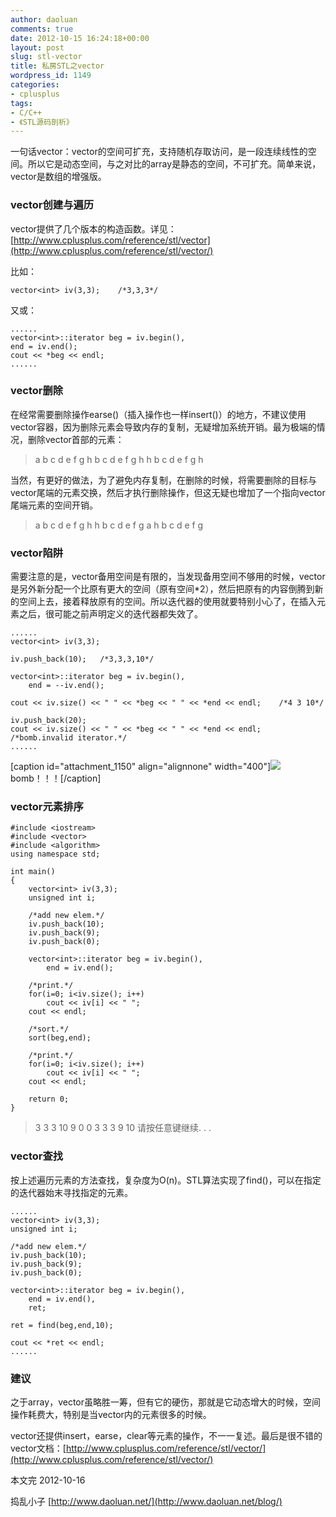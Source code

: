 ```yaml
---
author: daoluan
comments: true
date: 2012-10-15 16:24:18+00:00
layout: post
slug: stl-vector
title: 私房STL之vector
wordpress_id: 1149
categories:
- cplusplus
tags:
- C/C++
- 《STL源码剖析》
---
```


一句话vector：vector的空间可扩充，支持随机存取访问，是一段连续线性的空间。所以它是动态空间，与之对比的array是静态的空间，不可扩充。简单来说，vector是数组的增强版。


### vector创建与遍历


vector提供了几个版本的构造函数。详见：[http://www.cplusplus.com/reference/stl/vector](http://www.cplusplus.com/reference/stl/vector/)

比如：

    
    vector<int> iv(3,3);	/*3,3,3*/


<!-- more -->

又或：

    
    ......
    vector<int>::iterator beg = iv.begin(),
    end = iv.end();
    cout << *beg << endl;
    ......




### vector删除


在经常需要删除操作earse()（插入操作也一样insert()）的地方，不建议使用vector容器，因为删除元素会导致内存的复制，无疑增加系统开销。最为极端的情况，删除vector首部的元素：


> a b c d e f g h
b c d e f g h h
b c d e f g h


当然，有更好的做法，为了避免内存复制，在删除的时候，将需要删除的目标与vector尾端的元素交换，然后才执行删除操作，但这无疑也增加了一个指向vector尾端元素的空间开销。


> a b c d e f g h
h b c d e f g a
h b c d e f g




### vector陷阱


需要注意的是，vector备用空间是有限的，当发现备用空间不够用的时候，vector是另外新分配一个比原有更大的空间（原有空间*2），然后把原有的内容倒腾到新的空间上去，接着释放原有的空间。所以迭代器的使用就要特别小心了，在插入元素之后，很可能之前声明定义的迭代器都失效了。

    
    ......
    vector<int> iv(3,3);
    
    iv.push_back(10);	/*3,3,3,10*/
    
    vector<int>::iterator beg = iv.begin(),
    	end = --iv.end();
    
    cout << iv.size() << " " << *beg << " " << *end << endl;	/*4 3 10*/
    
    iv.push_back(20);
    cout << iv.size() << " " << *beg << " " << *end << endl;	/*bomb.invalid iterator.*/
    ......


[caption id="attachment_1150" align="alignnone" width="400"][![](http://daoluan.net/blog/wp-content/uploads/2012/10/vector_bomb.gif)](http://daoluan.net/blog/stl-vector/vector_bomb/) bomb！！！[/caption]


### vector元素排序



    
    #include <iostream>
    #include <vector>
    #include <algorithm>
    using namespace std;
    
    int main()
    {	
    	vector<int> iv(3,3);
    	unsigned int i;
    
    	/*add new elem.*/
    	iv.push_back(10);
    	iv.push_back(9);
    	iv.push_back(0);
    
    	vector<int>::iterator beg = iv.begin(),
    		end = iv.end();
    
    	/*print.*/
    	for(i=0; i<iv.size(); i++)
    		cout << iv[i] << " ";
    	cout << endl;
    
    	/*sort.*/
    	sort(beg,end);
    
    	/*print.*/
    	for(i=0; i<iv.size(); i++)
    		cout << iv[i] << " ";
    	cout << endl;
    
    	return 0;
    }




> 3 3 3 10 9 0
0 3 3 3 9 10
请按任意键继续. . .




### vector查找


按上述遍历元素的方法查找，复杂度为O(n)。STL算法实现了find()，可以在指定的迭代器始末寻找指定的元素。

    
    ......
    vector<int> iv(3,3);
    unsigned int i;
    
    /*add new elem.*/
    iv.push_back(10);
    iv.push_back(9);
    iv.push_back(0);
    
    vector<int>::iterator beg = iv.begin(),
    	end = iv.end(),
    	ret;
    
    ret = find(beg,end,10);
    
    cout << *ret << endl;
    ......




### 建议


之于array，vector虽略胜一筹，但有它的硬伤，那就是它动态增大的时候，空间操作耗费大，特别是当vector内的元素很多的时候。

vector还提供insert，earse，clear等元素的操作，不一一复述。最后是很不错的vector文档：[http://www.cplusplus.com/reference/stl/vector/](http://www.cplusplus.com/reference/stl/vector/)

本文完 2012-10-16

捣乱小子 [http://www.daoluan.net/](http://www.daoluan.net/blog/)
